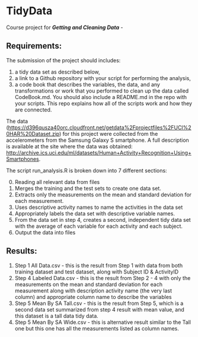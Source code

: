 # TidyData


Course project for **_Getting and Cleaning Data_** - 

## Requirements:

The submission of the project should includes:

1) a tidy data set as described below, 
2) a link to a Github repository with your script for performing the analysis,
3) a code book that describes the variables, the data, and any transformations or work that you performed to clean up the data called CodeBook.md. You should also include a README.md in the repo with your scripts. This repo explains how all of the scripts work and how they are connected.  

The data (https://d396qusza40orc.cloudfront.net/getdata%2Fprojectfiles%2FUCI%20HAR%20Dataset.zip) for this project were collected from the accelerometers from the Samsung Galaxy S smartphone. A full description is available at the site where the data was obtained:
http://archive.ics.uci.edu/ml/datasets/Human+Activity+Recognition+Using+Smartphones.

The script run_analysis.R is broken down into 7 different sections:

0) Reading all relevant data from files
1) Merges the training and the test sets to create one data set.
2) Extracts only the measurements on the mean and standard deviation for each measurement. 
3) Uses descriptive activity names to name the activities in the data set
4) Appropriately labels the data set with descriptive variable names. 
5) From the data set in step 4, creates a second, independent tidy data set with the average of each variable for each activity and each subject.
6) Output the data into files

## Results:

1) Step 1 All Data.csv - this is the result from Step 1 with data from both training dataset and test dataset, along with Subject ID & ActivityID 
2) Step 4 Labeled Data.csv - this is the result from Step 2 - 4 with only the measurements on the mean and standard deviation for each measurement along with description activity name (the very last column) and appropriate column name to describe the variables
3) Step 5 Mean By SA Tall.csv - this is the result from Step 5, which is a second data set summarized from step 4 result with mean value, and this dataset is a tall data tidy data.
4) Step 5 Mean By SA Wide.csv - this is alternative result similar to the Tall one but this one has all the measurements listed as column names.





